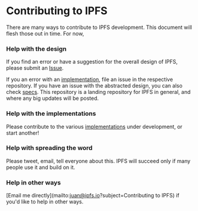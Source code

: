 # Contributing to IPFS

There are many ways to contribute to IPFS development. This document will flesh those out in time. For now,


### Help with the design

If you find an error or have a suggestion for the overall design of IPFS, please submit an [Issue](https://github.com/ipfs/ipfs/issues/new).

If you an error with an [implementation](README.md#implementations), file an issue in the respective repository. If you have an issue with the abstracted design, you can also check [specs](https://github.com/ipfs/specs). This repository is a landing repository for IPFS in general, and where any big updates will be posted.

### Help with the implementations

Please contribute to the various [implementations](README.md#implementations) under development, or start another!

### Help with spreading the word

Please tweet, email, tell everyone about this. IPFS will succeed only if many people use it and build on it.

### Help in other ways

[Email me directly](mailto:juan@ipfs.io?subject=Contributing to IPFS) if you'd like to help in other ways.

